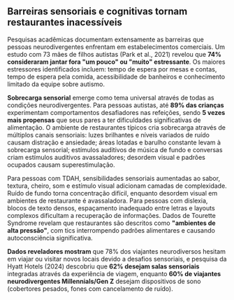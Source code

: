 ## Barreiras sensoriais e cognitivas tornam restaurantes inacessíveis

Pesquisas acadêmicas documentam extensamente as barreiras que pessoas neurodivergentes enfrentam em estabelecimentos comerciais. Um estudo com 73 mães de filhos autistas (Park et al., 2021) revelou que **74% consideraram jantar fora "um pouco" ou "muito" estressante**. Os maiores estressores identificados incluem: tempo de espera por mesas e contas, tempo de espera pela comida, acessibilidade de banheiros e conhecimento limitado da equipe sobre autismo.

**Sobrecarga sensorial** emerge como tema universal através de todas as condições neurodivergentes. Para pessoas autistas, até **89% das crianças** experimentam comportamentos desafiadores nas refeições, sendo **5 vezes mais propensas** que seus pares a ter dificuldades significativas de alimentação. O ambiente de restaurantes típicos cria sobrecarga através de múltiplos canais sensoriais: luzes brilhantes e níveis variados de ruído causam distração e ansiedade; áreas lotadas e barulho constante levam à sobrecarga sensorial; estímulos auditivos de música de fundo e conversas criam estímulos auditivos avassaladores; desordem visual e padrões ocupados causam superestimulação.

Para pessoas com TDAH, sensibilidades sensoriais aumentadas ao sabor, textura, cheiro, som e estímulo visual adicionam camadas de complexidade. Ruído de fundo torna concentração difícil, enquanto desordem visual em ambientes de restaurante é avassaladora. Para pessoas com dislexia, blocos de texto densos, espaçamento inadequado entre letras e layouts complexos dificultam a recuperação de informações. Dados de Tourette Syndrome revelam que restaurantes são descritos como **"ambientes de alta pressão"**, com tics interrompendo padrões alimentares e causando autoconsciência significativa.

**Dados reveladores mostram** que 78% dos viajantes neurodiversos hesitam em viajar ou visitar novos locais devido a desafios sensoriais, e pesquisa da Hyatt Hotels (2024) descobriu que **62% desejam salas sensoriais** integradas através da experiência de viagem, enquanto **60% de viajantes neurodivergentes Millennials/Gen Z** desejam dispositivos de sono (cobertores pesados, fones com cancelamento de ruído).
